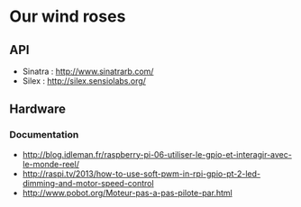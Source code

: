 # Our wind roses

## API

 - Sinatra : http://www.sinatrarb.com/
 - Silex : http://silex.sensiolabs.org/
 
## Hardware

### Documentation

 - http://blog.idleman.fr/raspberry-pi-06-utiliser-le-gpio-et-interagir-avec-le-monde-reel/
 - http://raspi.tv/2013/how-to-use-soft-pwm-in-rpi-gpio-pt-2-led-dimming-and-motor-speed-control
 - http://www.pobot.org/Moteur-pas-a-pas-pilote-par.html